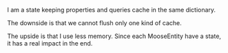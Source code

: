 I am a state keeping properties and queries cache in the same dictionary. 

The downside is that we cannot flush only one kind of cache.

The upside is that I use less memory. Since each MooseEntity have a state, it has a real impact in the end. 
